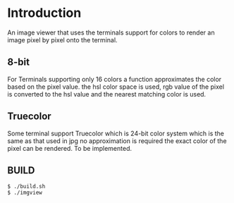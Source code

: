 
# Introduction
An image viewer that uses the terminals support for colors to render an image pixel by pixel onto the terminal.

## 8-bit 
For Terminals supporting only 16 colors a function approximates the color based on the pixel value.
the hsl color space is used, rgb value of the pixel is converted to the hsl value and the nearest matching color is used.

## Truecolor
Some terminal support Truecolor which is 24-bit color system which is the same as that used in jpg no approximation is required the exact color of the pixel can be rendered. To be implemented. 

## BUILD
```shell
$ ./build.sh
$ ./imgview
```
